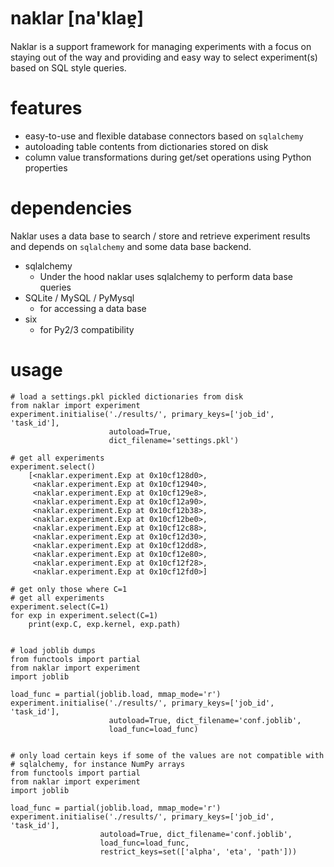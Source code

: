 naklar [na'klaɐ̯]
======

Naklar is a support framework for managing experiments with a focus on staying out of the way and providing and easy way to select experiment(s) based on SQL style queries.


features
========
- easy-to-use and flexible database connectors based on `sqlalchemy`
- autoloading table contents from dictionaries stored on disk
- column value transformations during get/set operations using Python properties

dependencies
============
Naklar uses a data base to search / store and retrieve experiment results and depends on `sqlalchemy` and some data base backend.
- sqlalchemy
  - Under the hood naklar uses sqlalchemy to perform data base queries
- SQLite / MySQL / PyMysql
  - for accessing a data base
- six
    - for Py2/3 compatibility

usage
=====
    # load a settings.pkl pickled dictionaries from disk
    from naklar import experiment
    experiment.initialise('./results/', primary_keys=['job_id', 'task_id'],
                          autoload=True,
                          dict_filename='settings.pkl')

    # get all experiments
    experiment.select()
        [<naklar.experiment.Exp at 0x10cf128d0>,
         <naklar.experiment.Exp at 0x10cf12940>,
         <naklar.experiment.Exp at 0x10cf129e8>,
         <naklar.experiment.Exp at 0x10cf12a90>,
         <naklar.experiment.Exp at 0x10cf12b38>,
         <naklar.experiment.Exp at 0x10cf12be0>,
         <naklar.experiment.Exp at 0x10cf12c88>,
         <naklar.experiment.Exp at 0x10cf12d30>,
         <naklar.experiment.Exp at 0x10cf12dd8>,
         <naklar.experiment.Exp at 0x10cf12e80>,
         <naklar.experiment.Exp at 0x10cf12f28>,
         <naklar.experiment.Exp at 0x10cf12fd0>]

    # get only those where C=1
    # get all experiments
    experiment.select(C=1)
    for exp in experiment.select(C=1)
        print(exp.C, exp.kernel, exp.path)


    # load joblib dumps
    from functools import partial
    from naklar import experiment
    import joblib

    load_func = partial(joblib.load, mmap_mode='r')
    experiment.initialise('./results/', primary_keys=['job_id', 'task_id'],
                          autoload=True, dict_filename='conf.joblib',
                          load_func=load_func)


    # only load certain keys if some of the values are not compatible with
    # sqlalchemy, for instance NumPy arrays
    from functools import partial
    from naklar import experiment
    import joblib

    load_func = partial(joblib.load, mmap_mode='r')
    experiment.initialise('./results/', primary_keys=['job_id', 'task_id'],
                        autoload=True, dict_filename='conf.joblib',
                        load_func=load_func,
                        restrict_keys=set(['alpha', 'eta', 'path']))
